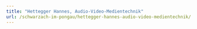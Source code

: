 ```yaml
---
title: "Hettegger Hannes, Audio-Video-Medientechnik"
url: /schwarzach-im-pongau/hettegger-hannes-audio-video-medientechnik/
---
```


